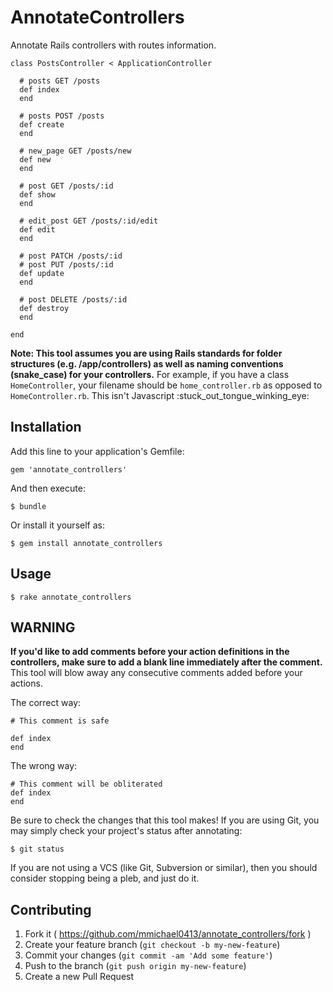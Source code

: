 # AnnotateControllers

Annotate Rails controllers with routes information.

    class PostsController < ApplicationController
    
      # posts GET /posts
      def index
      end
    
      # posts POST /posts
      def create
      end
    
      # new_page GET /posts/new
      def new
      end
    
      # post GET /posts/:id
      def show
      end
    
      # edit_post GET /posts/:id/edit
      def edit
      end
    
      # post PATCH /posts/:id
      # post PUT /posts/:id
      def update
      end
    
      # post DELETE /posts/:id
      def destroy
      end
    
    end

**Note: This tool assumes you are using Rails standards for folder structures (e.g. /app/controllers) as well as naming conventions (snake\_case) for your controllers.** For example, if you have a class `HomeController`, your filename should be `home_controller.rb` as opposed to `HomeController.rb`. This isn't Javascript :stuck\_out\_tongue\_winking\_eye:

## Installation

Add this line to your application's Gemfile:

    gem 'annotate_controllers'

And then execute:

    $ bundle

Or install it yourself as:

    $ gem install annotate_controllers

## Usage

    $ rake annotate_controllers

## WARNING

**If you'd like to add comments before your action definitions in the controllers, make sure to add a blank line immediately after the comment.** This tool will blow away any consecutive comments added before your actions.

The correct way:

    # This comment is safe
    
    def index
    end

The wrong way:

    # This comment will be obliterated
    def index
    end

Be sure to check the changes that this tool makes! If you are using Git, you may simply check your project's status after annotating:

    $ git status

If you are not using a VCS (like Git, Subversion or similar), then you should consider stopping being a pleb, and just do it.

## Contributing

1. Fork it ( https://github.com/mmichael0413/annotate_controllers/fork )
2. Create your feature branch (`git checkout -b my-new-feature`)
3. Commit your changes (`git commit -am 'Add some feature'`)
4. Push to the branch (`git push origin my-new-feature`)
5. Create a new Pull Request
